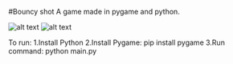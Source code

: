 #Bouncy shot
A game made in pygame and python.

![alt text](game_screenshots\1.png "title screen")
![alt text](game_screenshots\2.png "game screenshot")

To run:
1.Install Python
2.Install Pygame: pip install pygame
3.Run command: python main.py